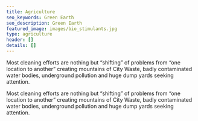 ```yaml
---
title: Agriculture
seo_keywords: Green Earth
seo_description: Green Earth
featured_image: images/bio_stimulants.jpg
type: agriculture
header: []
details: []
---
```

Most cleaning efforts are nothing but “shifting” of problems from “one location to another” creating mountains of City Waste, badly contaminated water bodies, underground pollution and huge dump yards seeking attention.

Most cleaning efforts are nothing but “shifting” of problems from “one location to another” creating mountains of City Waste, badly contaminated water bodies, underground pollution and huge dump yards seeking attention.
